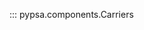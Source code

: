 <!--
SPDX-FileCopyrightText: PyPSA Contributors

SPDX-License-Identifier: CC-BY-4.0
-->

::: pypsa.components.Carriers
